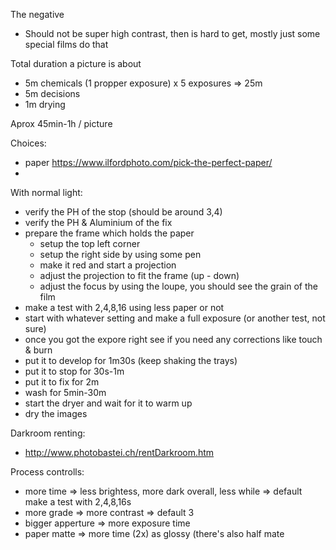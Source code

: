 The negative

 * Should not be super high contrast, then is hard to get, mostly just some special films do that


Total duration a picture is about
 * 5m chemicals (1 propper exposure) x 5 exposures => 25m
 * 5m decisions
 * 1m drying

Aprox 45min-1h / picture

Choices:
 * paper https://www.ilfordphoto.com/pick-the-perfect-paper/
 * 

With normal light:
 * verify the PH of the stop (should be around 3,4)
 * verify the PH & Aluminium of the fix
 * prepare the frame which holds the paper
    * setup the top left corner
    * setup the right side by using some pen
    * make it red and start a projection
    * adjust the projection to fit the frame (up - down)
    * adjust the focus by using the loupe, you should see the grain of the film
  * make a test with 2,4,8,16 using less paper or not
  * start with whatever setting and make a full exposure (or another test, not sure)
  * once you got the expore right see if you need any corrections like touch & burn
  * put it to develop for 1m30s (keep shaking the trays)
  * put it to stop for 30s-1m
  * put it to fix for 2m
  * wash for 5min-30m
  * start the dryer and wait for it to warm up
  * dry the images

Darkroom renting: 
  * http://www.photobastei.ch/rentDarkroom.htm


Process controlls:
 * more time => less brightess, more dark overall, less while => default make a test with 2,4,8,16s
 * more grade => more contrast => default 3
 * bigger apperture => more exposure time
 * paper matte => more time (2x) as glossy (there's also half mate
